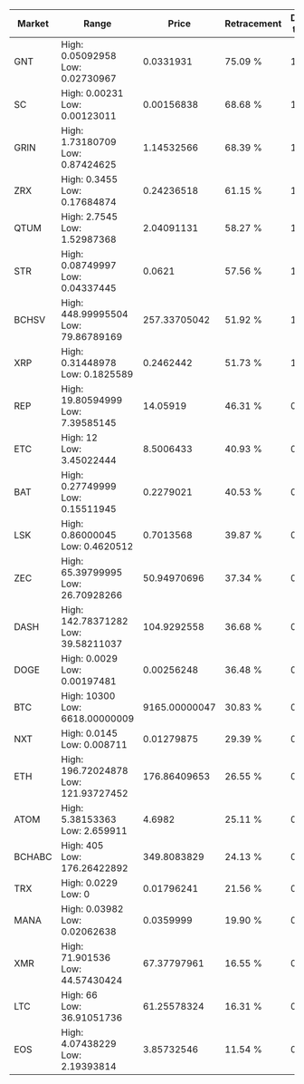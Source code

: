| Market | Range | Price| Retracement | Doubles to 50% |
| --- | --- | --- | --- | --- |
| GNT | High: 0.05092958<br />Low: 0.02730967 | 0.0331931 | 75.09 % | 1.18 |
| SC | High: 0.00231<br />Low: 0.00123011 | 0.00156838 | 68.68 % | 1.13 |
| GRIN | High: 1.73180709<br />Low: 0.87424625 | 1.14532566 | 68.39 % | 1.14 |
| ZRX | High: 0.3455<br />Low: 0.17684874 | 0.24236518 | 61.15 % | 1.08 |
| QTUM | High: 2.7545<br />Low: 1.52987368 | 2.04091131 | 58.27 % | 1.05 |
| STR | High: 0.08749997<br />Low: 0.04337445 | 0.0621 | 57.56 % | 1.05 |
| BCHSV | High: 448.99995504<br />Low: 79.86789169 | 257.33705042 | 51.92 % | 1.03 |
| XRP | High: 0.31448978<br />Low: 0.1825589 | 0.2462442 | 51.73 % | 1.01 |
| REP | High: 19.80594999<br />Low: 7.39585145 | 14.05919 | 46.31 % | 0.00 |
| ETC | High: 12<br />Low: 3.45022444 | 8.5006433 | 40.93 % | 0.00 |
| BAT | High: 0.27749999<br />Low: 0.15511945 | 0.2279021 | 40.53 % | 0.00 |
| LSK | High: 0.86000045<br />Low: 0.4620512 | 0.7013568 | 39.87 % | 0.00 |
| ZEC | High: 65.39799995<br />Low: 26.70928266 | 50.94970696 | 37.34 % | 0.00 |
| DASH | High: 142.78371282<br />Low: 39.58211037 | 104.9292558 | 36.68 % | 0.00 |
| DOGE | High: 0.0029<br />Low: 0.00197481 | 0.00256248 | 36.48 % | 0.00 |
| BTC | High: 10300<br />Low: 6618.00000009 | 9165.00000047 | 30.83 % | 0.00 |
| NXT | High: 0.0145<br />Low: 0.008711 | 0.01279875 | 29.39 % | 0.00 |
| ETH | High: 196.72024878<br />Low: 121.93727452 | 176.86409653 | 26.55 % | 0.00 |
| ATOM | High: 5.38153363<br />Low: 2.659911 | 4.6982 | 25.11 % | 0.00 |
| BCHABC | High: 405<br />Low: 176.26422892 | 349.8083829 | 24.13 % | 0.00 |
| TRX | High: 0.0229<br />Low: 0 | 0.01796241 | 21.56 % | 0.00 |
| MANA | High: 0.03982<br />Low: 0.02062638 | 0.0359999 | 19.90 % | 0.00 |
| XMR | High: 71.901536<br />Low: 44.57430424 | 67.37797961 | 16.55 % | 0.00 |
| LTC | High: 66<br />Low: 36.91051736 | 61.25578324 | 16.31 % | 0.00 |
| EOS | High: 4.07438229<br />Low: 2.19393814 | 3.85732546 | 11.54 % | 0.00 |
